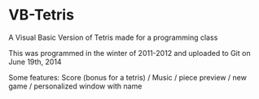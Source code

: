 VB-Tetris
=========

A Visual Basic Version of Tetris made for a programming class

This was programmed in the winter  of 2011-2012 and uploaded to Git on June 19th, 2014

Some features:
Score (bonus for a tetris) /
Music /
piece preview /
new game /
personalized window with name
